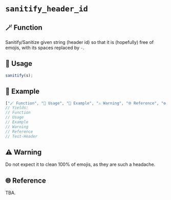 # `sanitify_header_id`

## 🪄 Function
Sanitify/Sanitize given string (header id) so that it is (hopefully) free of emojis, with its spaces replaced by `-`.

## 📖 Usage
```javascript
sanitify(s);
```

## 🍻 Example
```javascript
["🪄 Function", "📖 Usage", "🍻 Example", "⚠️ Warning", "🌐 Reference", "⚙️ Test Header"].forEach(s => console.log(sanitify(s)));
// Yields:
// Function
// Usage
// Example
// Warning
// Reference
// Test-Header
```

## ⚠️ Warning
Do not expect it to clean 100% of emojis, as they are such a headache.

## 🌐 Reference
TBA.
